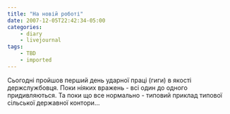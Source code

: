 ```yaml
---
title: "На новій роботі"
date: 2007-12-05T22:42:34-05:00
categories:
    - diary
    - livejournal
tags:
    - TBD
    - imported
---
```


Сьогодні пройшов перший день ударної праці (гиги) в якості держслужбовця. Поки ніяких вражень - всі один до одного придивляються. Та поки що все нормально - типовий приклад типової сільської державної контори...